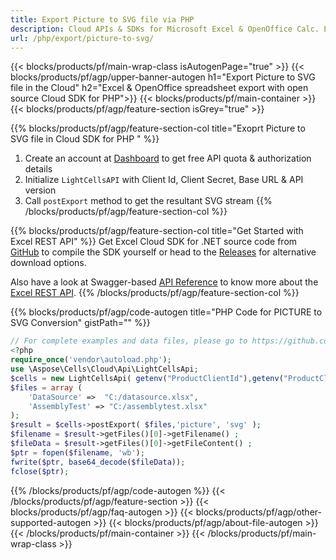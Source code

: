 ```yaml
---
title: Export Picture to SVG file via PHP
description: Cloud APIs & SDKs for Microsoft Excel & OpenOffice Calc. Export workbok or interanl object to kinds of format file in the Cloud.
url: /php/export/picture-to-svg/
---
```



{{< blocks/products/pf/main-wrap-class isAutogenPage="true" >}}
{{< blocks/products/pf/agp/upper-banner-autogen h1="Export Picture to SVG file in the Cloud" h2="Excel & OpenOffice spreadsheet export with open source Cloud SDK for PHP">}}
{{< blocks/products/pf/main-container >}}
{{< blocks/products/pf/agp/feature-section isGrey="true" >}}

{{% blocks/products/pf/agp/feature-section-col title="Exoprt Picture to SVG file in Cloud SDK for PHP " %}}
1. Create an account at <a href="https://dashboard.aspose.cloud/">Dashboard</a> to get free API quota & authorization details
1. Initialize ```LightCellsAPI``` with Client Id, Client Secret, Base URL & API version
1. Call ```postExport``` method to get the resultant SVG stream
{{% /blocks/products/pf/agp/feature-section-col %}}

{{% blocks/products/pf/agp/feature-section-col title="Get Started with Excel REST API" %}}
Get Excel Cloud SDK for .NET source code from [GitHub](https://github.com/aspose-cells-cloud/aspose-cells-cloud-php) to compile the SDK yourself or head to the [Releases](https://github.com/aspose-cells-cloud/aspose-cells-cloud-php/releases) for alternative download options. 

Also have a look at Swagger-based [API Reference](https://apireference.aspose.cloud/cells/#/LightCells/PostExport) to know more about the [Excel REST API](https://products.aspose.cloud/cells/curl/).
{{% /blocks/products/pf/agp/feature-section-col %}}

{{% blocks/products/pf/agp/code-autogen title="PHP Code for PICTURE to SVG Conversion" gistPath="" %}}
```php
// For complete examples and data files, please go to https://github.com/aspose-cells-cloud/aspose-cells-cloud-php/
<?php
require_once('vendor\autoload.php');
use \Aspose\Cells\Cloud\Api\LightCellsApi;
$cells = new LightCellsApi( getenv("ProductClientId"),getenv("ProductClientSecret") );
$files = array (
    'DataSource' =>  "C:/datasource.xlsx",
    'AssemblyTest' => "C:/assemblytest.xlsx"
);
$result = $cells->postExport( $files,'picture', 'svg' );
$filename = $result->getFiles()[0]->getFilename() ;
$fileData = $result->getFiles()[0]->getFileContent() ;
$ptr = fopen($filename, 'wb');
fwrite($ptr, base64_decode($fileData));
fclose($ptr);
```

{{% /blocks/products/pf/agp/code-autogen %}}
{{< /blocks/products/pf/agp/feature-section >}}
{{< blocks/products/pf/agp/faq-autogen >}}
{{< blocks/products/pf/agp/other-supported-autogen >}}
{{< blocks/products/pf/agp/about-file-autogen >}}
{{< /blocks/products/pf/main-container >}}
{{< /blocks/products/pf/main-wrap-class >}}

